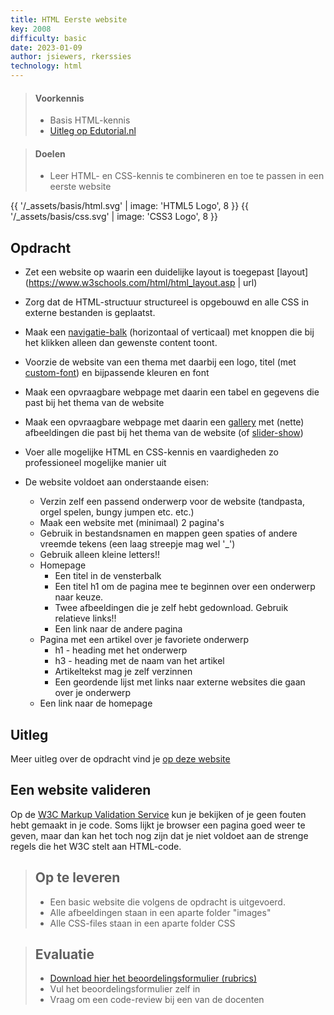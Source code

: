```yaml
---
title: HTML Eerste website
key: 2008
difficulty: basic
date: 2023-01-09
author: jsiewers, rkerssies
technology: html
---
```


> #### Voorkennis
> * Basis HTML-kennis 
> * [Uitleg op Edutorial.nl](https://www.edutorial.nl/html/eerste-website/)

> #### Doelen
> * Leer HTML- en CSS-kennis te combineren en toe te passen in een eerste website

{{ '/_assets/basis/html.svg' | image: 'HTML5 Logo', 8 }}
{{ '/_assets/basis/css.svg' | image: 'CSS3 Logo', 8 }}

## Opdracht
* Zet een website op waarin een duidelijke layout is toegepast [layout](https://www.w3schools.com/html/html_layout.asp | url)
* Zorg dat de HTML-structuur structureel is opgebouwd en alle CSS in externe bestanden is geplaatst.
* Maak een [navigatie-balk](https://www.w3schools.com/css/css_navbar.asp) (horizontaal of verticaal) met knoppen die bij het klikken alleen dan gewenste content toont.
* Voorzie de website van een thema met daarbij een logo, titel (met [custom-font](https://www.w3schools.com/css/css3_fonts.asp)) en bijpassende kleuren en font
* Maak een opvraagbare webpage met daarin een tabel en gegevens die past bij het thema van de website
* Maak een opvraagbare webpage met daarin een [gallery](https://www.w3schools.com/css/css_image_gallery.asp) met (nette) afbeeldingen die past bij het thema van de website (of [slider-show](https://www.w3schools.com/howto/howto_js_slideshow_gallery.asp))
* Voer alle mogelijke HTML en CSS-kennis en vaardigheden zo professioneel mogelijke manier uit

* De website voldoet aan onderstaande eisen:
  * Verzin zelf een passend onderwerp voor de website (tandpasta, orgel spelen, bungy jumpen etc. etc.)
  * Maak een website met (minimaal) 2 pagina's
  * Gebruik in bestandsnamen en mappen geen spaties of andere vreemde tekens (een laag streepje mag wel '_')
  * Gebruik alleen kleine letters!!
  * Homepage
    * Een titel in de vensterbalk
    * Een titel h1 om de pagina mee te beginnen over een onderwerp naar keuze.
    * Twee afbeeldingen die je zelf hebt gedownload. Gebruik relatieve links!!
    * Een link naar de andere pagina
  * Pagina met een artikel over je favoriete onderwerp
    * h1 - heading met het onderwerp
    * h3 - heading met de naam van het artikel  
    * Artikeltekst mag je zelf verzinnen
    * Een geordende lijst met links naar externe websites die gaan over je onderwerp
  * Een link naar de homepage

## Uitleg
Meer uitleg over de opdracht vind je [op deze website](https://www.edutorial.nl/html/eerste-website/)

## Een website valideren
Op de [W3C Markup Validation Service](https://validator.w3.org/) kun je bekijken of je geen fouten hebt gemaakt in je code.
Soms lijkt je browser een pagina goed weer te geven, maar dan kan het toch nog zijn dat je niet voldoet aan de strenge regels die het W3C stelt aan HTML-code.


> ## Op te leveren
> * Een basic website die volgens de opdracht is uitgevoerd.
> * Alle afbeeldingen staan in een aparte folder "images"
> * Alle CSS-files staan in een aparte folder CSS


> ## Evaluatie
> * [Download hier het beoordelingsformulier (rubrics)](https://static.edutorial.nl/html/beoordeling_html_eerste_website.xlsx)
> * Vul het beoordelingsformulier zelf in
> * Vraag om een code-review bij een van de docenten
